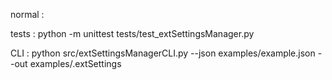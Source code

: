 normal : 

tests : python -m unittest tests/test_extSettingsManager.py

CLI : python src/extSettingsManagerCLI.py --json examples/example.json --out examples/.extSettings